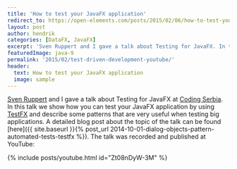 ```yaml
---
title: 'How to test your JavaFX application'
redirect_to: https://open-elements.com/posts/2015/02/06/how-to-test-your-javafx-application/
layout: post
author: hendrik
categories: [DataFX, JavaFX]
excerpt: 'Sven Ruppert and I gave a talk about Testing for JavaFX. In this talk we show how you can test your JavaFX application with TestFX.'
featuredImage: java-9
permalink: '2015/02/test-driven-development-youtube/'
header:
  text: How to test your JavaFX application
  image: sample
---
```

[Sven Ruppert](https://twitter.com/SvenRuppert) and I gave a talk about Testing for JavaFX at [Coding Serbia](http://codingserbia.com). In this talk we show how you can test your JavaFX application by using [TestFX](https://github.com/TestFX/TestFX) and describe some patterns that are very useful when testing big applications. A detailed blog post about the topic of the talk can be found [here]({{ site.baseurl }}{% post_url 2014-10-01-dialog-objects-pattern-automated-tests-testfx %}). The talk was recorded and published at YouTube:

{% include posts/youtube.html id="Zt08nDyW-3M" %}
